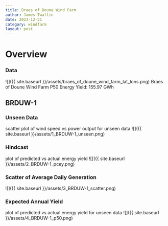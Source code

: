 ```yaml
---
title: Braes of Doune Wind Farm
author: James Twallin
date: 2023-12-21
category: windfarm
layout: post
---
```

# Overview

### Data

![]({{ site.baseurl }}/assets/braes_of_doune_wind_farm_lat_lons.png)
Braes of Doune Wind Farm P50 Energy Yield: 155.97 GWh

BRDUW-1
-------------
### Unseen Data 
scatter plot of wind speed vs power output for unseen data
![]({{ site.baseurl }}/assets/1_BRDUW-1_unseen.png)
### Hindcast 
plot of predicted vs actual energy yield
![]({{ site.baseurl }}/assets/2_BRDUW-1_pcey.png)
### Scatter of Average Daily Generation 

![]({{ site.baseurl }}/assets/3_BRDUW-1_scatter.png)
### Expected Annual Yield 
plot of predicted vs actual energy yield for unseen data
![]({{ site.baseurl }}/assets/4_BRDUW-1_p50.png)

